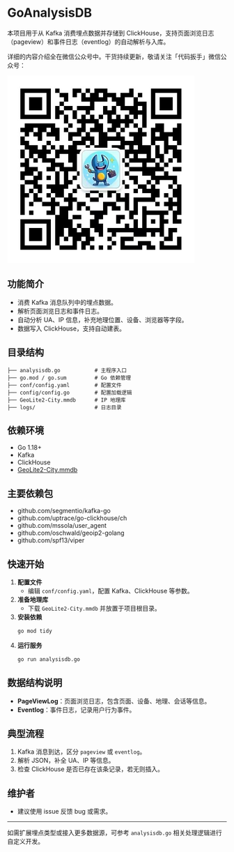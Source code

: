 # GoAnalysisDB

本项目用于从 Kafka 消费埋点数据并存储到 ClickHouse，支持页面浏览日志（pageview）和事件日志（eventlog）的自动解析与入库。

详细的内容介绍全在微信公众号中。干货持续更新，敬请关注「代码扳手」微信公众号：

![wx.jpg](wx.jpg)

## 功能简介
- 消费 Kafka 消息队列中的埋点数据。
- 解析页面浏览日志和事件日志。
- 自动分析 UA、IP 信息，补充地理位置、设备、浏览器等字段。
- 数据写入 ClickHouse，支持自动建表。

## 目录结构
```
├── analysisdb.go           # 主程序入口
├── go.mod / go.sum         # Go 依赖管理
├── conf/config.yaml        # 配置文件
├── config/config.go        # 配置加载逻辑
├── GeoLite2-City.mmdb      # IP 地理库
├── logs/                   # 日志目录
```

## 依赖环境
- Go 1.18+
- Kafka
- ClickHouse
- [GeoLite2-City.mmdb](https://dev.maxmind.com/geoip/geolite2-free-geolocation-data)

## 主要依赖包
- github.com/segmentio/kafka-go
- github.com/uptrace/go-clickhouse/ch
- github.com/mssola/user_agent
- github.com/oschwald/geoip2-golang
- github.com/spf13/viper

## 快速开始
1. **配置文件**
   - 编辑 `conf/config.yaml`，配置 Kafka、ClickHouse 等参数。
2. **准备地理库**
   - 下载 `GeoLite2-City.mmdb` 并放置于项目根目录。
3. **安装依赖**
   ```sh
   go mod tidy
   ```
4. **运行服务**
   ```sh
   go run analysisdb.go
   ```

## 数据结构说明
- **PageViewLog**：页面浏览日志，包含页面、设备、地理、会话等信息。
- **Eventlog**：事件日志，记录用户行为事件。

## 典型流程
1. Kafka 消息到达，区分 `pageview` 或 `eventlog`。
2. 解析 JSON，补全 UA、IP 等信息。
3. 检查 ClickHouse 是否已存在该条记录，若无则插入。

## 维护者
- 建议使用 issue 反馈 bug 或需求。

---

如需扩展埋点类型或接入更多数据源，可参考 `analysisdb.go` 相关处理逻辑进行自定义开发。
